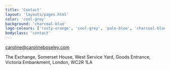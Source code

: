 ```yaml
---
title: 'Contact'
layout: 'layouts/pages.html'
color: 'cool-grey'
background: 'charcoal-blue'
logo-colours: ['rusty-orange', 'cool-grey', 'pale-blue', 'charcoal-blue']
bodyclass: 'contact'
---
```


<a href="mailto:caroline@carolineboseley.co.uk">caroline@carolineboseley.com</a>

The Exchange, Somerset House, West Service Yard, Goods Entrance, Victoria Embankment, London, WC2R 1LA